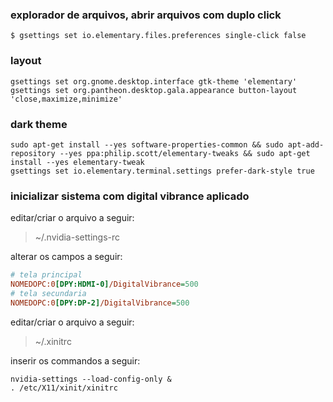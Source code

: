 ### explorador de arquivos, abrir arquivos com duplo click
```console
$ gsettings set io.elementary.files.preferences single-click false
```

### layout
```console
gsettings set org.gnome.desktop.interface gtk-theme 'elementary'
gsettings set org.pantheon.desktop.gala.appearance button-layout 'close,maximize,minimize'
```

### dark theme
```console
sudo apt-get install --yes software-properties-common && sudo apt-add-repository --yes ppa:philip.scott/elementary-tweaks && sudo apt-get install --yes elementary-tweak
gsettings set io.elementary.terminal.settings prefer-dark-style true
```

### inicializar sistema com digital vibrance aplicado

editar/criar o arquivo a seguir:
> ~/.nvidia-settings-rc

alterar os campos a seguir:

```cfg
# tela principal
NOMEDOPC:0[DPY:HDMI-0]/DigitalVibrance=500
# tela secundaria
NOMEDOPC:0[DPY:DP-2]/DigitalVibrance=500
```
editar/criar o arquivo a seguir:
> ~/.xinitrc

inserir os commandos a seguir:

```console
nvidia-settings --load-config-only &
. /etc/X11/xinit/xinitrc
```
